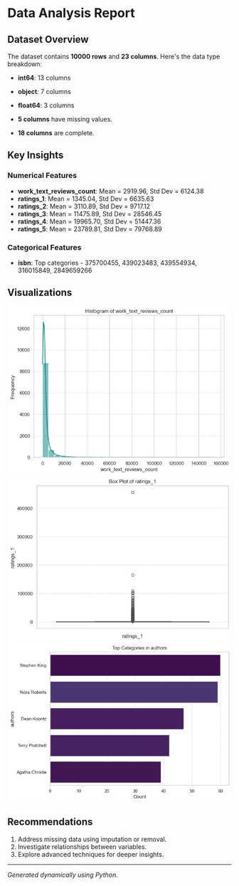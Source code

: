 
# Data Analysis Report

## Dataset Overview

The dataset contains **10000 rows** and **23 columns**. Here's the data type breakdown:
- **int64**: 13 columns
- **object**: 7 columns
- **float64**: 3 columns

- **5 columns** have missing values.
- **18 columns** are complete.

## Key Insights

### Numerical Features
- **work_text_reviews_count**: Mean = 2919.96, Std Dev = 6124.38
- **ratings_1**: Mean = 1345.04, Std Dev = 6635.63
- **ratings_2**: Mean = 3110.89, Std Dev = 9717.12
- **ratings_3**: Mean = 11475.89, Std Dev = 28546.45
- **ratings_4**: Mean = 19965.70, Std Dev = 51447.36
- **ratings_5**: Mean = 23789.81, Std Dev = 79768.89

### Categorical Features
- **isbn**: Top categories - 375700455, 439023483, 439554934, 316015849, 2849659266

## Visualizations

![work_text_reviews_count_plot.png](goodreads\work_text_reviews_count_plot.png)
![ratings_1_plot.png](goodreads\ratings_1_plot.png)
![authors_categories.png](goodreads\authors_categories.png)

## Recommendations

1. Address missing data using imputation or removal.
2. Investigate relationships between variables.
3. Explore advanced techniques for deeper insights.

---

*Generated dynamically using Python.*
